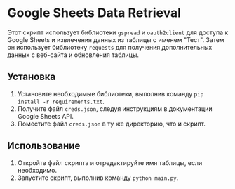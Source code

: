 # Google Sheets Data Retrieval

Этот скрипт использует библиотеки `gspread` и `oauth2client` для доступа к Google Sheets и извлечения данных из таблицы с именем "Тест". Затем он использует библиотеку `requests` для получения дополнительных данных с веб-сайта и обновления таблицы.

## Установка

1. Установите необходимые библиотеки, выполнив команду `pip install -r requirements.txt`.
2. Получите файл `creds.json`, следуя инструкциям в документации Google Sheets API.
3. Поместите файл `creds.json` в ту же директорию, что и скрипт.

## Использование

1. Откройте файл скрипта и отредактируйте имя таблицы, если необходимо.
2. Запустите скрипт, выполнив команду `python main.py`.
